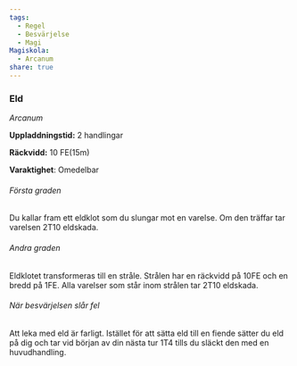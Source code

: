 ```yaml
---
tags:
  - Regel
  - Besvärjelse
  - Magi
Magiskola:
  - Arcanum
share: true
---
```

### Eld
*Arcanum*

**Uppladdningstid:** 2 handlingar

**Räckvidd:** 10 FE(15m)

**Varaktighet**: Omedelbar

###### Första graden
Du kallar fram ett eldklot som du slungar mot en varelse. Om den träffar tar varelsen 2T10 eldskada.

###### Andra graden
Eldklotet transformeras till en stråle. Strålen har en räckvidd på 10FE och en bredd på 1FE. Alla varelser som står inom strålen tar 2T10 eldskada.  

###### När besvärjelsen slår fel
Att leka med eld är farligt. Istället för att sätta eld till en fiende sätter du eld på dig och tar vid början av din nästa tur 1T4 tills du släckt den med en huvudhandling.  